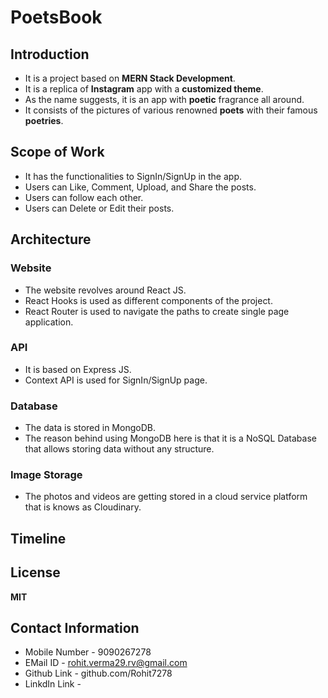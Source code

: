 # PoetsBook
## Introduction
* It is a project based on **MERN Stack Development**.
* It is a replica of **Instagram** app with a **customized theme**.
* As the name suggests, it is an app with **poetic** fragrance all around.
* It consists of the pictures of various renowned **poets** with their famous **poetries**.

## Scope of Work
* It has the functionalities to SignIn/SignUp in the app.
* Users can Like, Comment, Upload, and Share the posts.
* Users can follow each other.
* Users can Delete or Edit their posts.

## Architecture
### Website
* The website revolves around React JS.
* React Hooks is used as different components of the project.
* React Router is used to navigate the paths to create single page application.

### API
* It is based on Express JS.
* Context API is used for SignIn/SignUp page.
### Database
* The data is stored in MongoDB.
* The reason behind using MongoDB here is that it is a NoSQL Database that allows storing data without any structure. 

### Image Storage
* The photos and videos are getting stored in a cloud service platform that is knows as Cloudinary.

## Timeline


## License
  **MIT**
  
## Contact Information
* Mobile Number - 9090267278
* EMail ID - rohit.verma29.rv@gmail.com
* Github Link - github.com/Rohit7278
* LinkdIn Link - 
